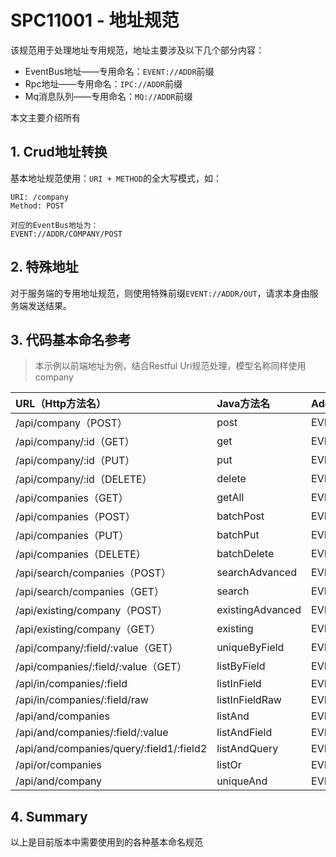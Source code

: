 # SPC11001 - 地址规范

该规范用于处理地址专用规范，地址主要涉及以下几个部分内容：

* EventBus地址——专用命名：`EVENT://ADDR`前缀
* Rpc地址——专用命名：`IPC://ADDR`前缀
* Mq消息队列——专用命名：`MQ://ADDR`前缀

本文主要介绍所有

## 1. Crud地址转换

基本地址规范使用：`URI + METHOD`的全大写模式，如：

```
URI: /company
Method: POST

对应的EventBus地址为：
EVENT://ADDR/COMPANY/POST
```

## 2. 特殊地址

对于服务端的专用地址规范，则使用特殊前缀`EVENT://ADDR/OUT`，请求本身由服务端发送结果。

## 3. 代码基本命名参考

> 本示例以前端地址为例，结合Restful Uri规范处理，模型名称同样使用company

| URL（Http方法名） | Java方法名 | Addr地址值 |
| :--- | :--- | :--- |
| /api/company（POST） | post | EVENT://ADDR/COMPANY/POST |
| /api/company/:id（GET） | get | EVENT://ADDR/COMPANY/GET |
| /api/company/:id（PUT） | put | EVENT://ADDR/COMPANY/PUT |
| /api/company/:id（DELETE） | delete | EVENT://ADDR/COMPANY/DELETE |
| /api/companies（GET） | getAll | EVENT://ADDR/COMPANIES/GET |
| /api/companies（POST） | batchPost | EVENT://ADDR/COMPANIES/POST |
| /api/companies（PUT） | batchPut | EVENT://ADDR/COMPANIES/PUT |
| /api/companies（DELETE） | batchDelete | EVENT://ADDR/COMPANIES/DELETE |
| /api/search/companies（POST） | searchAdvanced | EVENT://ADDR/COMPANIES/SEARCH |
| /api/search/companies（GET） | search | EVENT://ADDR/COMPANIES/SEARCH/GET |
| /api/existing/company（POST） | existingAdvanced | EVENT://ADDR/COMPANY/EXISTING |
| /api/existing/company（GET） | existing | EVENT://ADDR/COMPANY/EXISTING/GET |
| /api/company/:field/:value（GET） | uniqueByField | EVENT://ADDR/COMPANY/GET/BY/{FIELD} |
| /api/companies/:field/:value（GET） | listByField | EVENT://ADDR/COMPANIES/GET/BY/{FIELD} |
| /api/in/companies/:field | listInField | EVENT://ADDR/COMPANIES/POST/IN/{FIELD} |
| /api/in/companies/:field/raw | listInFieldRaw | EVENT://ADDR/COMPANIES/POST/IN/{FIELD}/RAW |
| /api/and/companies | listAnd | EVENT://ADDR/COMPANIES/POST/AND |
| /api/and/companies/:field/:value | listAndField | EVENT://ADDR/COMPANIES/GET/AND/{FIELD} |
| /api/and/companies/query/:field1/:field2 | listAndQuery | EVENT://ADDR/COMPANIES/GET/AND/{FIELD}/{FIELD} |
| /api/or/companies | listOr | EVENT://ADDR/COMPANIES/POST/OR |
| /api/and/company | uniqueAnd | EVENT://ADDR/COMPANY/POST/AND |

## 4. Summary

以上是目前版本中需要使用到的各种基本命名规范

